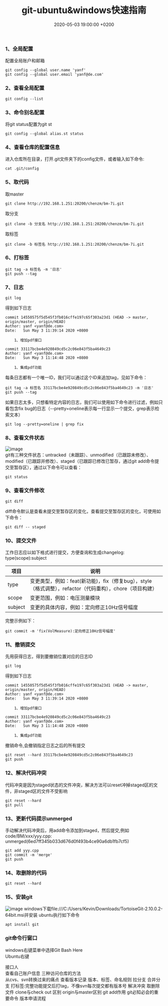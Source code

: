 ﻿---
layout: post
title:  "git-ubuntu&windows快速指南"
date:   2020-05-03 19:00:00 +0200
categories: git
---
### 1、全局配置
配置全局账户和邮箱
```
git config --global user.name 'yanf'
git config --global user.email 'yanf@de.com'
```
### 2、查看全局配置
```
git config --list
```
### 3、命令别名配置
将git status配置为git st
```
git config --global alias.st status
```
### 4、查看仓库的配置信息
进入仓库所在目录，打开.git文件夹下的config文件，或者输入如下命令:
```
cat .git/config
```

### 5、取代码
取master
```
git clone http://192.168.1.251:20200/chenzm/bm-7i.git
```
取分支   
```
git clone -b 分支名 http://192.168.1.251:20200/chenzm/bm-7i.git
```
取标签
```
git clone -b 标签名 http://192.168.1.251:20200/chenzm/bm-7i.git
```
### 6、打标签
```
git tag -a 标签名 -m '日志'
git push --tag
```

### 7、日志
```
git log
```
得到如下日志
```
commit 14550575f5d545f3fb016cffe197c65f303a23d1 (HEAD -> master, origin/master, origin/HEAD)
Author: yanf <yanf@de.com>
Date:   Sun May 3 11:39:14 2020 +0800

    1、增加pdf接口

commit 33117bcbe4e920849cd5c2c06e843f5ba4649c23
Author: yanf <yanf@de.com>
Date:   Sun May 3 11:14:48 2020 +0800

    1、集成pdf功能
```

每条日志都有一个唯一ID，我们可以通过这个ID来追加tag，见如下命令：   
```
git tag -a 标签名 33117bcbe4e920849cd5c2c06e843f5ba4649c23 -m '日志'
git push --tag
```
如果日志太多，只想看特定内容的日志，我们可以使用如下命令进行过滤，例如只看包含fix bug的日志（--pretty=oneline表示每一行显示一个提交，grep表示检索文本）
```
git log --pretty=oneline | grep fix
```

### 8、查看文件状态
![image](/img/2020-05-03-git-ubuntu&windows快速指南/status.jpg "image")  
git有三种文件状态：untracked（未跟踪）、unmodified（已跟踪未修改）、modified（已跟踪并修改）、staged（已跟踪已修改已暂存，通过git add命令提交至暂存区），通过以下命令可以查看：
```
git status
```
### 9、查看文件修改
```
git diff
```
diff命令默认是查看未提交至暂存区的变化，查看提交至暂存区的变化，可使用如下命令：
```
git diff -- staged
```

### 10、提交文件
工作日志应以如下格式进行提交，方便查询和生成changelog:   
type(scope):subject  

项目|说明   
-|-  
type|变更类型，例如：feat(新功能)，fix（修复bug），style（格式调整），refactor（代码重构），chore（项目构建）  
scope|变更范围，例如：电压测量模块  
subject|变更的具体内容，例如：定向修正10Hz信号幅度  

完整示例如下：
```
git commit -m 'fix(VolMeasure):定向修正10Hz信号幅度'
```

### 11、撤销提交
先用获得日志，得到要撤销位置对应的日志ID
```
git log
```
得到如下日志
```
commit 14550575f5d545f3fb016cffe197c65f303a23d1 (HEAD -> master, origin/master, origin/HEAD)
Author: yanf <yanf@de.com>
Date:   Sun May 3 11:39:14 2020 +0800

    1、增加pdf接口

commit 33117bcbe4e920849cd5c2c06e843f5ba4649c23
Author: yanf <yanf@de.com>
Date:   Sun May 3 11:14:48 2020 +0800

    1、集成pdf功能
```
撤销命令,会撤销指定日志之后的所有提交
```
git reset --hard 33117bcbe4e920849cd5c2c06e843f5ba4649c23
git push
```

### 12、解决代码冲突
代码冲突是因为staged状态的文件冲突，解决方法可以reset冲掉staged区的文件，非staged区的文件不受影响
```
git reset --hard
git pull
```

### 13、更新代码提示unmerged
手动解决代码冲突后，用add命令添加到staged，然后提交,例如code/BM/xxx/yyy.cpp: unmerged(6ed7ff345b033d676d0f493b4ce90a6db1fb7cf5)
```
git add yyy.cpp
git commit -m 'merge'
git push
```

### 14、取删除的代码
```
git reset --hard
```

### 15、安装git
![image](/img/2020-05-03-git-ubuntu&windows快速指南/git&tgit.jpg "image")
windows下载file:///C:/Users/Kevin/Downloads/TortoiseGit-2.10.0.2-64bit.msi并安装
ubuntu执行如下命令
```
apt install git
```

### git命令行窗口
windows右键菜单中选择Git Bash Here   
Ubuntu右键

接口人   
查看自己账户信息
三种访问仓库的方法   
从cvs、svn转换过来的痛点
查看版本记录
版本、标签、命名规则
拉分支
合并分支
打标签:完整功能提交后打tag，不像svn每次提交都有版本号
解决冲突
取删除文件
clone与check out 区别
origin与master区别
git add作用
git必知必会的重要命令
版本申请流程
